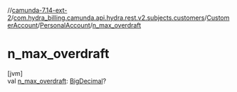 //[camunda-7.14-ext-2](../../../../index.md)/[com.hydra_billing.camunda.api.hydra.rest.v2.subjects.customers](../../index.md)/[CustomerAccount](../index.md)/[PersonalAccount](index.md)/[n_max_overdraft](n_max_overdraft.md)

# n_max_overdraft

[jvm]\
val [n_max_overdraft](n_max_overdraft.md): [BigDecimal](https://docs.oracle.com/javase/8/docs/api/java/math/BigDecimal.html)?
